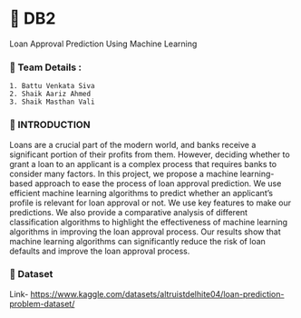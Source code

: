 
# 🔗 DB2

Loan Approval Prediction Using Machine Learning


### 🔗 Team Details :
    1. Battu Venkata Siva
    2. Shaik Aariz Ahmed
    3. Shaik Masthan Vali
### 🔗 INTRODUCTION
Loans are a crucial part of the modern world, and banks receive a significant portion of their profits from them. However, deciding whether to grant a loan to an applicant is a complex process that requires banks to consider many factors. In this project, we propose a machine learning-based approach to ease the process of loan approval prediction. We use efficient machine learning algorithms to predict whether an applicant’s profile is relevant for loan approval or not. We use key features to make our predictions. We also provide a comparative analysis of different classification algorithms to highlight the effectiveness of machine learning algorithms in improving the loan approval process. Our results show that machine learning algorithms can significantly reduce the risk of loan defaults and improve the loan approval process.

### 🔗 Dataset
Link- https://www.kaggle.com/datasets/altruistdelhite04/loan-prediction-problem-dataset/
